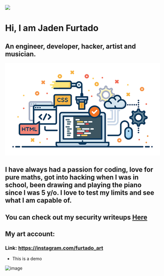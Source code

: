 ![](https://komarev.com/ghpvc/?username=JadenFurtado&color=green)

# Hi, I am Jaden Furtado
## An engineer, developer, hacker, artist and musician. 
![Alt text](/a.jpg?raw=true) 
## I have always had a passion for coding, love for pure maths, got into hacking when I was in school, been drawing and playing the piano since I was 5 y/o. I love to test my limits and see what I am capable of.

## You can check out my security writeups <a href="https://github.com/JadenFurtado/security_writeups">Here</a>

## My art account:
### Link: https://instagram.com/furtado_art


* This is a demo

![image](https://user-images.githubusercontent.com/52862591/149885715-9b9938bf-82d6-4786-9a8b-b597d4825db6.png)
